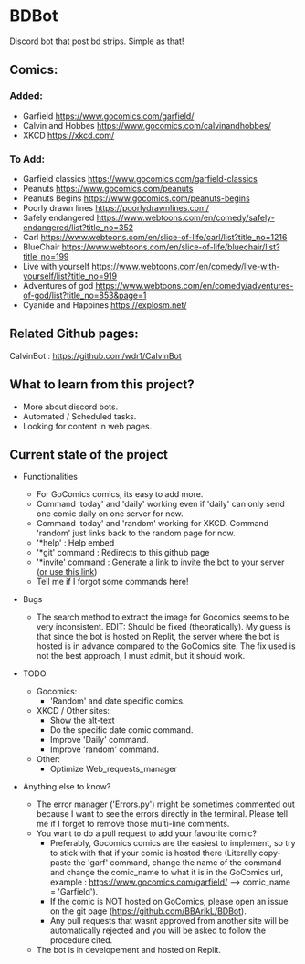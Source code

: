 # BDBot

Discord bot that post bd strips. Simple as that!

## Comics:
### Added:
- Garfield https://www.gocomics.com/garfield/
- Calvin and Hobbes https://www.gocomics.com/calvinandhobbes/
- XKCD https://xkcd.com/

### To Add:
- Garfield classics https://www.gocomics.com/garfield-classics
- Peanuts https://www.gocomics.com/peanuts
- Peanuts Begins https://www.gocomics.com/peanuts-begins
- Poorly drawn lines https://poorlydrawnlines.com/
- Safely endangered https://www.webtoons.com/en/comedy/safely-endangered/list?title_no=352
- Carl https://www.webtoons.com/en/slice-of-life/carl/list?title_no=1216
- BlueChair https://www.webtoons.com/en/slice-of-life/bluechair/list?title_no=199
- Live with yourself https://www.webtoons.com/en/comedy/live-with-yourself/list?title_no=919
- Adventures of god https://www.webtoons.com/en/comedy/adventures-of-god/list?title_no=853&page=1
- Cyanide and Happines https://explosm.net/

## Related Github pages: 
CalvinBot : https://github.com/wdr1/CalvinBot

## What to learn from this project?
- More about discord bots.
- Automated / Scheduled tasks.
- Looking for content in web pages.

## Current state of the project
- Functionalities
  - For GoComics comics, its easy to add more.
  - Command 'today' and 'daily' working even if 'daily' can only send one comic daily on one server for now.
  - Command 'today' and 'random' working for XKCD. Command 'random' just links back to the random page for now.
  - '*help' : Help embed
  - '*git' command : Redirects to this github page
  - '*invite' command : Generate a link to invite the bot to your server ([or use this link](https://discord.com/api/oauth2/authorize?client_id=807780409362481163&permissions=0&scope=bot))
  - Tell me if I forgot some commands here!

- Bugs
  - The search method to extract the image for Gocomics seems to be very inconsistent. EDIT: Should be fixed (theoratically). My guess is that since the bot is hosted on Replit, the server where the bot is hosted is in advance compared to the GoComics site. The fix used is not the best approach, I must admit, but it should work.

- TODO
  - Gocomics:
    - 'Random' and date specific comics.
  - XKCD / Other sites:
    - Show the alt-text
    - Do the specific date comic command.
    - Improve 'Daily' command.
    - Improve 'random' command.
  - Other:
    - Optimize Web_requests_manager
 
- Anything else to know?
  - The error manager ('Errors.py') might be sometimes commented out because I want to see the errors directly in the terminal. Please tell me if I forget to remove those multi-line comments.
  - You want to do a pull request to add your favourite comic? 
    - Preferably, Gocomics comics are the easiest to implement, so try to stick with that if your comic is hosted there (Literally copy-paste the 'garf' command, change the name of the command and change the comic_name to what it is in the GoComics url, example : https://www.gocomics.com/garfield/ --> comic_name = 'Garfield').
    - If the comic is NOT hosted on GoComics, please open an issue on the git page (https://github.com/BBArikL/BDBot). 
    - Any pull requests that wasnt approved from another site will be automatically rejected and you will be asked to follow the procedure cited.
  - The bot is in developement and hosted on Replit.
